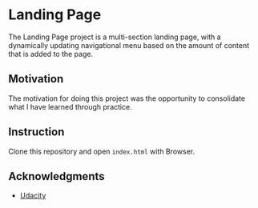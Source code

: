 # Landing Page

The Landing Page project is a multi-section landing page, with a dynamically updating navigational menu based on the amount of content that is added to the page.

## Motivation

The motivation for doing this project was the opportunity to consolidate what I have learned through practice.

## Instruction

Clone this repository and open `index.html` with Browser.

## Acknowledgments

* [Udacity](https://www.udacity.com/)
